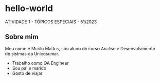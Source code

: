 # hello-world
ATIVIDADE 1 - TÓPICOS ESPECIAIS - 51/2023

## Sobre mim
Meu nome é Murilo Mattos, sou aluno do curso Analise e Desenvolvimento de sistmas da Unicesumar.

* Trabalho como QA Engineer
* Sou pai e marido
* Gosto de viajar

